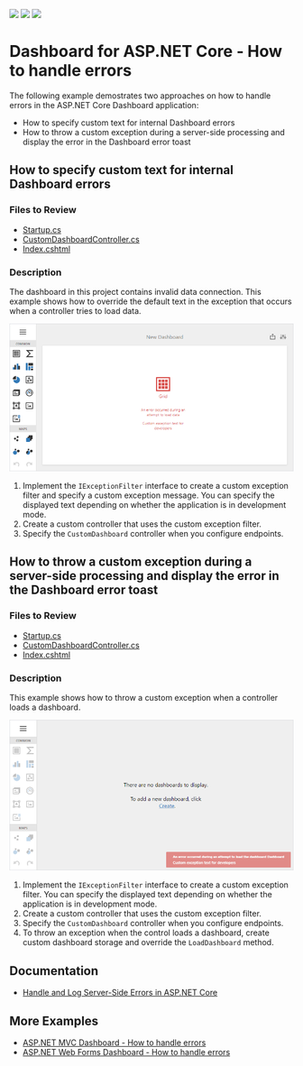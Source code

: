 <!-- default badges list -->
![](https://img.shields.io/endpoint?url=https://codecentral.devexpress.com/api/v1/VersionRange/267254341/2023.1)
[![](https://img.shields.io/badge/Open_in_DevExpress_Support_Center-FF7200?style=flat-square&logo=DevExpress&logoColor=white)](https://supportcenter.devexpress.com/ticket/details/T894095)
[![](https://img.shields.io/badge/📖_How_to_use_DevExpress_Examples-e9f6fc?style=flat-square)](https://docs.devexpress.com/GeneralInformation/403183)
<!-- default badges end -->
# Dashboard for ASP.NET Core - How to handle errors

The following example demostrates two approaches on how to handle errors in the ASP.NET Core Dashboard application:

- How to specify custom text for internal Dashboard errors
- How to throw a custom exception during a server-side processing and display the error in the Dashboard error toast


## How to specify custom text for internal Dashboard errors

### Files to Review

* [Startup.cs](./CS/AspNetCoreCustomTextForInternalDashboardErrors/Startup.cs) 
* [CustomDashboardController.cs](./CS/AspNetCoreCustomTextForInternalDashboardErrors/Controllers/CustomDashboardController.cs)
* [Index.cshtml](./CS/AspNetCoreCustomTextForInternalDashboardErrors/Views/Home/Index.cshtml)

### Description

The dashboard in this project contains invalid data connection. This example shows how to override the default text in the exception that occurs when a controller tries to load data.

![](image/web-custom-text-for-internal-dashboard-errors.png)

1. Implement the `IExceptionFilter` interface to create a custom exception filter and specify a custom exception message. You can specify the displayed text depending on whether the application is in development mode.
1. Create a custom controller that uses the custom exception filter.
1. Specify the `CustomDashboard` controller when you configure endpoints.

## How to throw a custom exception during a server-side processing and display the error in the Dashboard error toast

### Files to Review

* [Startup.cs](./CS/AspNetCoreCustomExceptionErrorToast/Startup.cs) 
* [CustomDashboardController.cs](./CS/AspNetCoreCustomExceptionErrorToast/Controllers/CustomDashboardController.cs)
* [Index.cshtml](./CS/AspNetCoreCustomExceptionErrorToast/Views/Home/Index.cshtml)

### Description

This example shows how to throw a custom exception when a controller loads a dashboard.

![](image/web-throw-custom-exception-dashboard-toast.png)

1. Implement the `IExceptionFilter` interface to create a custom exception filter. You can specify the displayed text depending on whether the application is in development mode.
1. Create a custom controller that uses the custom exception filter.
1. Specify the `CustomDashboard` controller when you configure endpoints.
1. To throw an exception when the control loads a dashboard, create custom dashboard storage and override the `LoadDashboard` method.

## Documentation

- [Handle and Log Server-Side Errors in ASP.NET Core](https://docs.devexpress.com/Dashboard/400026/web-dashboard/integrate-dashboard-component/aspnet-core-dashboard-control/handle-and-log-server-side-errors-in-asp-net-core)

## More Examples

- [ASP.NET MVC Dashboard - How to handle errors](https://github.com/DevExpress-Examples/asp-net-mvc-dashboard-change-default-error-text-onException)
- [ASP.NET Web Forms Dashboard - How to handle errors](https://github.com/DevExpress-Examples/asp-net-web-forms-dashboard-change-default-error-text-callback-error)
